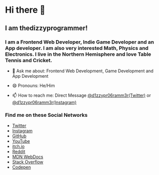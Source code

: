 # Hi there 👋

## I am thedizzyprogrammer!

### I am a Frontend Web Developer, Indie Game Developer and an App developer. I am also very interested Math, Physics and Electronics. I live in the Northern Hemisphere and love Table Tennis and Cricket.

- 💬 Ask me about: Frontend Web Development, Game Development and App Development

- 😄 Pronouns: He/Him

- 📫 How to reach me: Direct Message [@d1zzypr06ramm3r(Twitter)](https://twitter.com/d1zzypr06ramm3r) or [@d1zzypr06ramm3r(Instagram)](https://www.instagram.com/d1zzypr06ramm3r/)

### Find me on these Social Networks  

- [Twitter](https://twitter.com/d1zzypr06ramm3r)
- [Instagram](https://www.instagram.com/d1zzypr06ramm3r/)
- [GitHub](https://github.com/thedizzyprogrammer)
- [YouTube](https://www.youtube.com/channel/UCHwx7PqzzAZU0115KRG8X1A/)
- [itch.io](https://thedizzyprogrammer.itch.io)
- [Reddit](https://www.reddit.com/user/thedizzyprogrammer)
- [MDN WebDocs](https://developer.mozilla.org/en-US/profiles/thedizzyprogrammer)
- [Stack Overflow](https://stackoverflow.com/users/13462085/thedizzyprogrammer)
- [Codepen](https://codepen.io/thedizzyprogrammer)




<!--
**thedizzyprogrammer/thedizzyprogrammer** is a ✨ _special_ ✨ repository because its `README.md` (this file) appears on your GitHub profile.

Here are some ideas to get you started:

- 🔭 I’m currently working on ...
- 🌱 I’m currently learning ...
- 👯 I’m looking to collaborate on ...
- 🤔 I’m looking for help with ...
- 💬 Ask me about ...
- 📫 How to reach me: ...
- 😄 Pronouns: ...
- ⚡ Fun fact: ...
-->

